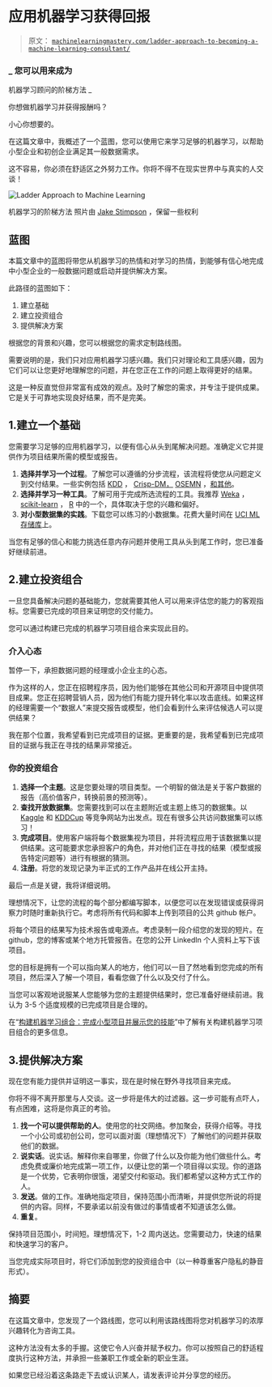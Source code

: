 # 应用机器学习获得回报

> 原文： [`machinelearningmastery.com/ladder-approach-to-becoming-a-machine-learning-consultant/`](https://machinelearningmastery.com/ladder-approach-to-becoming-a-machine-learning-consultant/)

### _ 您可以用来成为
机器学习顾问的阶梯方法 _

你想做机器学习并获得报酬吗？

小心你想要的。

在这篇文章中，我概述了一个蓝图，您可以使用它来学习足够的机器学习，以帮助小型企业和初创企业满足其一般数据需求。

这不容易，你必须在舒适区之外努力工作。你将不得不在现实世界中与真实的人交谈！

![Ladder Approach to Machine Learning](https://3qeqpr26caki16dnhd19sv6by6v-wpengine.netdna-ssl.com/wp-content/uploads/2015/03/Ladder-Approach-to-Machine-Learning.jpg)

机器学习的阶梯方法
照片由 [Jake Stimpson](https://www.flickr.com/photos/128539140@N03/15517408110) ，保留一些权利

## 蓝图

本篇文章中的蓝图将带您从机器学习的热情和对学习的热情，到能够有信心地完成中小型企业的一般数据问题或启动并提供解决方案。

此路径的蓝图如下：

1.  建立基础
2.  建立投资组合
3.  提供解决方案

根据您的背景和兴趣，您可以根据您的需求定制路线图。

需要说明的是，我们只对应用机器学习感兴趣。我们只对理论和工具感兴趣，因为它们可以让您更好地理解您的问题，并在您正在工作的问题上取得更好的结果。

这是一种反直觉但非常富有成效的观点。及时了解您的需求，并专注于提供成果。它是关于可靠地实现良好结果，而不是完美。

## 1.建立一个基础

您需要学习足够的应用机器学习，以便有信心从头到尾解决问题。准确定义它并提供作为项目结果所需的模型或报告。

1.  **选择并学习一个过程**。了解您可以遵循的分步流程，该流程将使您从问题定义到交付结果。一些实例包括 [KDD](http://machinelearningmastery.com/what-is-data-mining-and-kdd/ "What is Data Mining and KDD") ， [Crisp-DM，](http://en.wikipedia.org/wiki/Cross_Industry_Standard_Process_for_Data_Mining) [OSEMN](http://machinelearningmastery.com/how-to-work-through-a-problem-like-a-data-scientist/ "How To Work Through A Problem Like A Data Scientist") ，[和其他](http://machinelearningmastery.com/process-for-working-through-machine-learning-problems/ "Process for working through Machine Learning Problems")。
2.  **选择并学习一种工具**。了解可用于完成所选流程的工具。我推荐 [Weka](http://machinelearningmastery.com/how-to-run-your-first-classifier-in-weka/ "How to Run Your First Classifier in Weka") ， [scikit-learn](http://machinelearningmastery.com/a-gentle-introduction-to-scikit-learn-a-python-machine-learning-library/ "A Gentle Introduction to Scikit-Learn: A Python Machine Learning Library") ， [R](http://machinelearningmastery.com/what-is-r/ "What is R") 中的一个，具体取决于您的兴趣和偏好。
3.  **对小型数据集的实践**。下载您可以练习的小数据集。花费大量时间在 [UCI ML 存储库](http://archive.ics.uci.edu/ml/)上。

当您有足够的信心和能力挑选任意内存问题并使用工具从头到尾工作时，您已准备好继续前进。

## 2.建立投资组合

一旦您具备解决问题​​的基础能力，您就需要其他人可以用来评估您的能力的客观指标。您需要已完成的项目来证明您的交付能力。

您可以通过构建已完成的机器学习项目组合来实现此目的。

### 介入心态

暂停一下，承担数据问题的经理或小企业主的心态。

作为这样的人，您正在招聘程序员，因为他们能够在其他公司和开源项目中提供项目成果。您正在招聘营销人员，因为他们有能力提升转化率以攻击底线。如果这样的经理需要一个“数据人”来提交报告或模型，他们会看到什么来评估候选人可以提供结果？

我在那个位置，我希望看到已完成项目的证据。更重要的是，我希望看到已完成项目的证据与我正在寻找的结果非常接近。

### 你的投资组合

1.  **选择一个主题**。这是您要处理的项目类型。一个明智的做法是关于客户数据的报告（高价值客户，转换前景的预测等）。
2.  **查找开放数据集**。您需要找到可以在主题附近或主题上练习的数据集。以 [Kaggle](http://www.kaggle.com/) 和 [KDDCup](http://www.sigkdd.org/kddcup/index.php) 等竞争网站为出发点。现在有很多公共访问数据集可以练习！
3.  **完成项目**。使用客户端将每个数据集视为项目，并将流程应用于该数据集以提供结果。这可能要求您承担客户的角色，并对他们正在寻找的结果（模型或报告特定问题等）进行有根据的猜测。
4.  **注册**。将您的发现记录为半正式的工作产品并在线公开主持。

最后一点是关键，我将详细说明。

理想情况下，让您的流程的每个部分都编写脚本，以便您可以在发现错误或获得洞察力时随时重新执行它。考虑将所有代码和脚本上传到项目的公共 github 帐户。

将每个项目的结果写为技术报告或电源点。考虑录制一段介绍您的发现的短片。在 github，您的博客或某个地方托管报告。在您的公开 LinkedIn 个人资料上写下该项目。

您的目标是拥有一个可以指向某人的地方，他们可以一目了然地看到您完成的所有项目，然后深入了解一个项目，看看您做了什么以及交付了什么。

当您可以客观地说服某人您能够为您的主题提供结果时，您已准备好继续前进。我认为 3-5 个适度规模的已完成项目是合理的。

在“[构建机器学习组合：完成小型项目并展示您的技能](http://machinelearningmastery.com/build-a-machine-learning-portfolio/ "Build a Machine Learning Portfolio: Complete Small Focused Projects and Demonstrate Your Skills")”中了解有关构建机器学习项目组合的更多信息。

## 3.提供解决方案

现在您有能力提供并证明这一事实，现在是时候在野外寻找项目来完成。

你将不得不离开那里与人交谈。这一步将是伟大的过滤器。这一步可能有点吓人，有点困难，这将是你真正的考验。

1.  **找一个可以提供帮助的人**。使用您的社交网络。参加聚会，获得介绍等。寻找一个小公司或初创公司，您可以面对面（理想情况下）了解他们的问题并获取他们的数据。
2.  **说实话**。说实话。解释你来自哪里，你做了什么以及你能为他们做些什么。考虑免费或廉价地完成第一项工作，以便让您的第一个项目得以实现。你的道路是一个优势，它表明你很饿，渴望交付和驱动。我们都希望以这种方式工作的人。
3.  **发送**。做的工作。准确地指定项目，保持范围小而清晰，并提供您所说的将提供的内容。同样，不要承诺以前没有做过的事情或者不知道该怎么做。
4.  **重复**。

保持项目范围小，时间短。理想情况下，1-2 周内送达。您需要动力，快速的结果和快速学习的客户。

当您完成实际项目时，将它们添加到您的投资组合中（以一种尊重客户隐私的静音形式）。

## 摘要

在这篇文章中，您发现了一个路线图，您可以利用该路线图将您对机器学习的浓厚兴趣转化为咨询工具。

这种方法没有太多的手握。这使它令人兴奋并赋予权力。你可以按照自己的舒适程度执行这种方法，并承担一些兼职工作或全新的职业生涯。

如果您已经沿着这条路走下去或认识某人，请发表评论并分享您的经历。